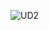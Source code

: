 ![UD2](https://docs.google.com/presentation/d/1njLtgku_0xD8c9zoWPnG4QcDJDS1XF7EX0P2gBoInYk/edit?usp=sharing)